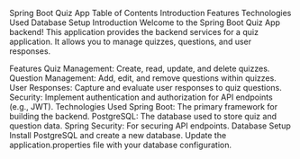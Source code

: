Spring Boot Quiz App
Table of Contents
Introduction
Features
Technologies Used
Database Setup
Introduction
Welcome to the Spring Boot Quiz App backend! This application provides the backend services for a quiz application. It allows you to manage quizzes, questions, and user responses.

Features
Quiz Management: Create, read, update, and delete quizzes.
Question Management: Add, edit, and remove questions within quizzes.
User Responses: Capture and evaluate user responses to quiz questions.
Security: Implement authentication and authorization for API endpoints (e.g., JWT).
Technologies Used
Spring Boot: The primary framework for building the backend.
PostgreSQL: The database used to store quiz and question data.
Spring Security: For securing API endpoints.
Database Setup
Install PostgreSQL and create a new database.
Update the application.properties file with your database configuration.
